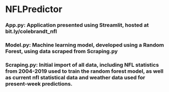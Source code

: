 # NFLPredictor

### App.py: Application presented using Streamlit, hosted at bit.ly/colebrandt_nfl

### Model.py: Machine learning model, developed using a Random Forest, using data scraped from Scraping.py

### Scraping.py: Initial import of all data, including NFL statistics from 2004-2019 used to train the random forest model, as well as current nfl statistical data and weather data used for present-week predictions.
